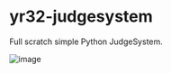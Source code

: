 # yr32-judgesystem

Full scratch simple Python JudgeSystem.

![image](https://user-images.githubusercontent.com/11992915/201471993-8924631a-b89d-42ba-b22e-f44b1c2e02d1.png)
